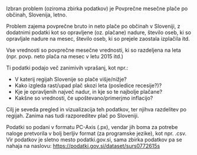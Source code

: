 Izbran problem (oziroma zbirka podatkov) je Povprečne mesečne plače po občinah, Slovenija, letno.

Problem zajema povprečne bruto in neto plače po občinah v Sloveniji, z dodatnimi podatki kot so opravljene (oz. plačane) nadure, število oseb, ki so opravljale nadure na mesec, število oseb, ki so prejele zaostala izplačila itd.

Vse vrednosti so povprečne mesečne vrednosti, ki so razdeljena na leta (npr. povp. neto plača na mesec v letu 2015 itd.)

Ti podatki podajo več zanimivih vprašanj, kot npr.:
  * V katerij regijah Slovenije so plače višje/nižje?
  * Kako izgleda rast/upad plač skozi leta (posledice recesije?)?
  * Kje je opravljenih največ nadur, in kje so te najbolje plačane?
  * Kakšne so vrednosti, če upoštevano/primerjmo inflacijo?
  
Cilj je seveda pregled in vizualizacija teh podatkov, ter njihva razdelitev po regijah. Zanima nas tudi razporeditev plač po Sloveniji.

Podatki so podani v formatu PC-Axis (.px), vendar jih boma za potrebe naloge pretvorila v bolj berljiv format (za programske jezike), kot npr. .csv. Vir podatkov je sletno mesto podatki.gov.si, sama zbirka podatkov pa se nahaja na naslovu: https://podatki.gov.si/dataset/surs0772615s
